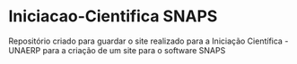 # Iniciacao-Cientifica SNAPS
Repositório criado para guardar o site realizado para a Iniciação Científica - UNAERP para a criação de um site para o software SNAPS
